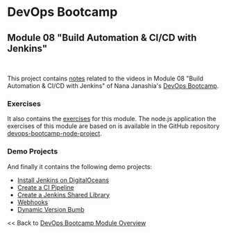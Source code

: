 # DevOps Bootcamp
## Module 08 "Build Automation & CI/CD with Jenkins"
<br />

This project contains [notes](./Notes.md) related to the videos in Module 08 "Build Automation & CI/CD with Jenkins" of Nana Janashia's [DevOps Bootcamp](https://www.techworld-with-nana.com/devops-bootcamp).

### Exercises
It also contains the [exercises](./Exercises.md) for this module. The node.js application the exercises of this module are based on is available in the GitHub repository [devops-bootcamp-node-project](https://github.com/fsiegrist/devops-bootcamp-node-project).

### Demo Projects
And finally it contains the following demo projects:
- [Install Jenkins on DigitalOceans](./demo-projects/1-install-jenkins/)
- [Create a CI Pipeline](./demo-projects/2-create-ci-pipeline/)
- [Create a Jenkins Shared Library](./demo-projects/3-create-shared-library/)
- [Webhooks](./demo-projects/4-webhooks/)
- [Dynamic Version Bumb](./demo-projects/5-dynamic-version-bump/)

<< Back to [DevOps Bootcamp Module Overview](https://github.com/fsiegrist/twn-devops-bootcamp)